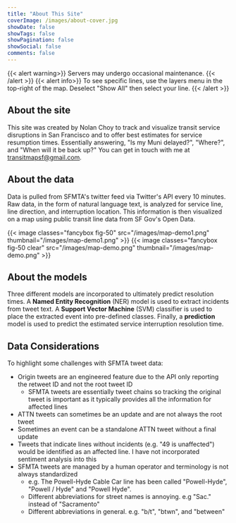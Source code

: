 ```yaml
---
title: "About This Site"
coverImage: /images/about-cover.jpg
showDate: false
showTags: false
showPagination: false
showSocial: false
comments: false
---
```

{{< alert warning>}}
Servers may undergo occasional maintenance.
{{< /alert >}}
{{< alert info>}}
To see specific lines, use the layers menu in the top-right of the map. Deselect "Show All" then select your line.
{{< /alert >}}

## About the site
This site was created by Nolan Choy to track and visualize transit service disruptions in San Francisco and to offer best estimates for service resumption times. Essentially answering, "Is my Muni delayed?", "Where?", and "When will it be back up?" You can get in touch with me at transitmapsf@gmail.com.

## About the data
Data is pulled from SFMTA's twitter feed via Twitter's API every 10 minutes. Raw data, in the form of natural language text, is analyzed for service line, line direction, and interruption location. This information is then visualized on a map using public transit line data from SF Gov's Open Data.

{{< image classes="fancybox fig-50" src="/images/map-demo1.png" thumbnail="/images/map-demo1.png" >}}
{{< image classes="fancybox fig-50 clear" src="/images/map-demo.png" thumbnail="/images/map-demo.png" >}}

## About the models
Three different models are incorporated to ultimately predict resolution times. A **Named Entity Recognition** (NER) model is used to extract incidents from tweet text. A **Support Vector Machine** (SVM) classifier is used to place the extracted event into pre-defined classes. Finally, a **prediction** model is used to predict the estimated service interruption resolution time.

## Data Considerations
To highlight some challenges with SFMTA tweet data:
* Origin tweets are an engineered feature due to the API only reporting the retweet ID and not the root tweet ID
  * SFMTA tweets are essentially tweet chains so tracking the original tweet is important as it typically provides all the information for affected lines
* ATTN tweets can sometimes be an update and are not always the root tweet
* Sometimes an event can be a standalone ATTN tweet without a final update
* Tweets that indicate lines without incidents (e.g. "49 is unaffected") would be identified as an affected line. I have not incorporated sentiment analysis into this
* SFMTA tweets are managed by a human operator and terminology is not always standardized
  * e.g. The Powell-Hyde Cable Car line has been called "Powell-Hyde", "Powell / Hyde" and "Powell Hyde".
  * Different abbreviations for street names is annoying. e.g "Sac." instead of "Sacramento"
  * Different abbreviations in general. e.g. "b/t", "btwn", and "between"
